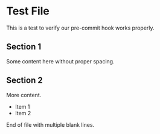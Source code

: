 # Test File

This is a test to verify our pre-commit hook works properly.

## Section 1

Some content here without proper spacing.

## Section 2

More content.

- Item 1
- Item 2

End of file with multiple blank lines.
